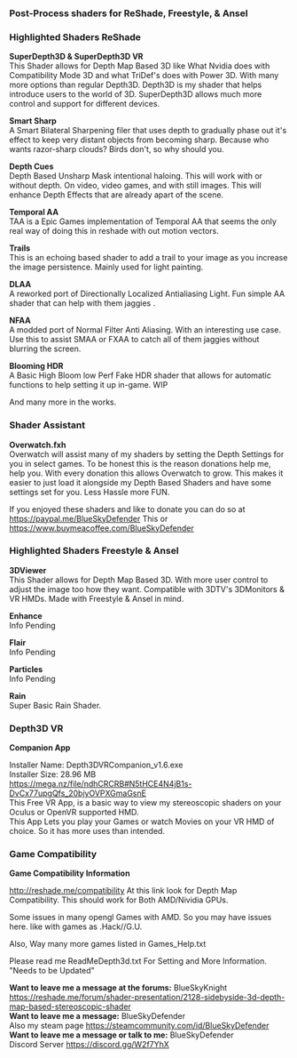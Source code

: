 ### **Post-Process shaders for ReShade, Freestyle, & Ansel**
### Highlighted Shaders ReShade 
**SuperDepth3D & SuperDepth3D VR**<br />
This Shader allows for Depth Map Based 3D like What Nvidia does with Compatibility Mode 3D and what TriDef's does with Power 3D. 
With many more options than regular Depth3D. Depth3D is my shader that helps introduce users to the world of 3D. SuperDepth3D allows much more control and support for different devices.

**Smart Sharp**<br />
A Smart Bilateral Sharpening filer that uses depth to gradually phase out it's effect to keep very distant objects from becoming sharp.
Because who wants razor-sharp clouds? Birds don't, so why should you.

**Depth Cues**<br />
Depth Based Unsharp Mask intentional haloing. This will work with or without depth. On video, video games, and with still images.
This will enhance Depth Effects that are already apart of the scene.

**Temporal AA**<br />
TAA is a Epic Games implementation of Temporal AA that seems the only real way of doing this in reshade with out motion vectors.

**Trails**<br />
This is an echoing based shader to add a trail to your image as you increase the image persistence. Mainly used for light painting.

**DLAA**<br />
A reworked port of Directionally Localized Antialiasing Light. Fun simple AA shader that can help with them jaggies .

**NFAA**<br />
A modded port of Normal Filter Anti Aliasing. With an interesting use case. Use this to assist SMAA or FXAA to catch all of them jaggies without blurring the screen.

**Blooming HDR**<br />
A Basic High Bloom low Perf Fake HDR shader that allows for automatic functions to help setting it up in-game. WIP

And many more in the works.

### Shader Assistant
**Overwatch.fxh**<br />
Overwatch will assist many of my shaders by setting the Depth Settings for you in select games. To be honest this is the reason donations help me, help you. With every donation this allows Overwatch to grow. This makes it easier to just load it alongside my Depth
Based Shaders and have some settings set for you. Less Hassle more FUN.

If you enjoyed these shaders and like to donate you can do so at https://paypal.me/BlueSkyDefender
This or https://www.buymeacoffee.com/BlueSkyDefender

### Highlighted Shaders Freestyle & Ansel
**3DViewer**<br />
This Shader allows for Depth Map Based 3D. With more user control to adjust the image too how they want. Compatible with 3DTV's 3DMonitors & VR HMDs. Made with Freestyle & Ansel in mind.

**Enhance**<br />
Info Pending

**Flair**<br />
Info Pending

**Particles**<br />
Info Pending

**Rain**<br />
Super Basic Rain Shader.

### Depth3D VR
**Companion App**<br />

Installer Name: Depth3DVRCompanion_v1.6.exe<br />
Installer Size: 28.96 MB<br />
https://mega.nz/file/ndhCRCRB#N5tHCE4N4jB1s-DvCx77upgQfs_20bjyOVPXGmaGsnE<br /> 
This Free VR App, is a basic way to view my stereoscopic shaders on your Oculus or OpenVR supported HMD.<br />
This App Lets you play your Games or watch Movies on your VR HMD of choice. So it has more uses than intended. 

### Game Compatibility
**Game Compatibility Information**

http://reshade.me/compatibility
At this link look for Depth Map Compatibility.
This should work for Both AMD/Nividia GPUs.

Some issues in many opengl Games with AMD. So you may have issues here.
like with games as .Hack//G.U.

Also, Way many more games listed in Games_Help.txt

Please read me ReadMeDepth3d.txt For Setting and More Information. "Needs to be Updated"

**Want to leave me a message at the forums:** BlueSkyKnight<br />
https://reshade.me/forum/shader-presentation/2128-sidebyside-3d-depth-map-based-stereoscopic-shader<br />
**Want to leave me a message:** BlueSkyDefender<br />
Also my steam page https://steamcommunity.com/id/BlueSkyDefender<br />
**Want to leave me a message or talk to me:** BlueSkyDefender<br />
Discord Server https://discord.gg/W2f7YhX<br />
